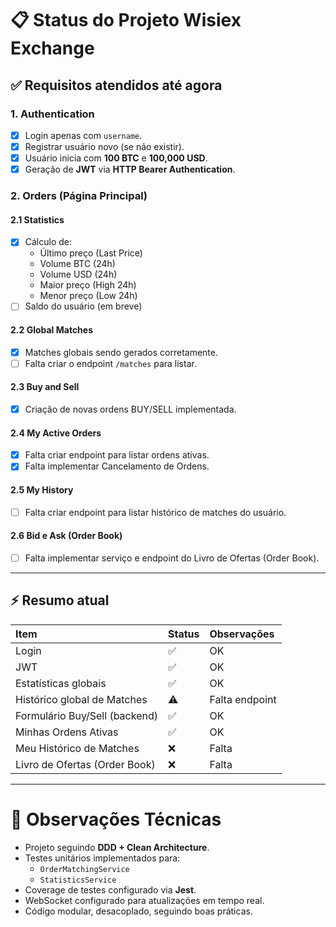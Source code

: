 # 📋 Status do Projeto Wisiex Exchange

## ✅ Requisitos atendidos até agora

### 1. Authentication
- [x] Login apenas com `username`.
- [x] Registrar usuário novo (se não existir).
- [x] Usuário inicia com **100 BTC** e **100,000 USD**.
- [x] Geração de **JWT** via **HTTP Bearer Authentication**.

### 2. Orders (Página Principal)

#### 2.1 Statistics
- [x] Cálculo de:
  - Último preço (Last Price)
  - Volume BTC (24h)
  - Volume USD (24h)
  - Maior preço (High 24h)
  - Menor preço (Low 24h)
- [ ] Saldo do usuário (em breve)

#### 2.2 Global Matches
- [x] Matches globais sendo gerados corretamente.
- [ ] Falta criar o endpoint `/matches` para listar.

#### 2.3 Buy and Sell
- [x] Criação de novas ordens BUY/SELL implementada.

#### 2.4 My Active Orders
- [X] Falta criar endpoint para listar ordens ativas.
- [X] Falta implementar Cancelamento de Ordens.

#### 2.5 My History
- [ ] Falta criar endpoint para listar histórico de matches do usuário.

#### 2.6 Bid e Ask (Order Book)
- [ ] Falta implementar serviço e endpoint do Livro de Ofertas (Order Book).

---

## ⚡ Resumo atual

| Item                          | Status   | Observações |
|:-------------------------------|:---------|:------------|
| Login                          | ✅       | OK |
| JWT                            | ✅       | OK |
| Estatísticas globais           | ✅       | OK |
| Histórico global de Matches    | ⚠️        | Falta endpoint |
| Formulário Buy/Sell (backend)  | ✅       | OK |
| Minhas Ordens Ativas           | ✅       | OK |
| Meu Histórico de Matches       | ❌       | Falta |
| Livro de Ofertas (Order Book)   | ❌       | Falta |

---

# 🧠 Observações Técnicas

- Projeto seguindo **DDD + Clean Architecture**.
- Testes unitários implementados para:
  - `OrderMatchingService`
  - `StatisticsService`
- Coverage de testes configurado via **Jest**.
- WebSocket configurado para atualizações em tempo real.
- Código modular, desacoplado, seguindo boas práticas.
